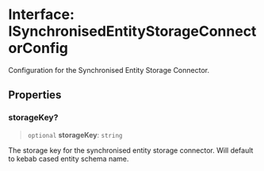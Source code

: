 # Interface: ISynchronisedEntityStorageConnectorConfig

Configuration for the Synchronised Entity Storage Connector.

## Properties

### storageKey?

> `optional` **storageKey**: `string`

The storage key for the synchronised entity storage connector.
Will default to kebab cased entity schema name.
